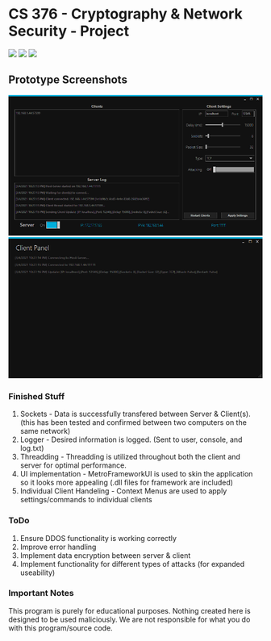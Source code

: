 # CS 376 - Cryptography & Network Security - Project

<img src="https://cdn.rawgit.com/sindresorhus/awesome/d7305f38d29fed78fa85652e3a63e154dd8e8829/media/badge.svg"> <img src="https://img.shields.io/badge/platform-windows-success.svg"> <img src="https://img.shields.io/badge/version-0.5.6-yellow">

## Prototype Screenshots

![](images/host1.PNG)
![](images/client1.PNG)

### Finished Stuff
1. Sockets - Data is successfully transfered between Server & Client(s). (this has been tested and confirmed between two computers on the same network)
2. Logger - Desired information is logged. (Sent to user, console, and log.txt)
3. Threadding - Threadding is utilized throughout both the client and server for optimal performance.
4. UI implementation - MetroFrameworkUI is used to skin the application so it looks more appealing (.dll files for framework are included)
5. Individual Client Handeling - Context Menus are used to apply settings/commands to individual clients

### ToDo
1. Ensure DDOS functionality is working correctly
2. Improve error handling
3. Implement data encryption between server & client
4. Implement functionality for different types of attacks (for expanded useability)

### Important Notes
This program is purely for educational purposes. 
Nothing created here is designed to be used maliciously. 
We are not responsible for what you do with this program/source code.
